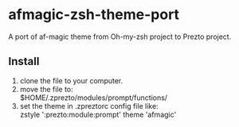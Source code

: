 # afmagic-zsh-theme-port
A port of af-magic theme from Oh-my-zsh project to Prezto project.


## Install

1. clone the file to your computer.
2. move the file to:   
    $HOME/.zprezto/modules/prompt/functions/
3. set the theme in .zpreztorc config file like:  
    zstyle ':prezto:module:prompt' theme 'afmagic'

